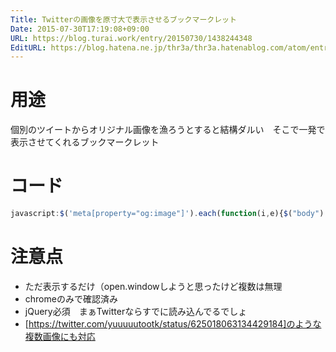 ```yaml
---
Title: Twitterの画像を原寸大で表示させるブックマークレット
Date: 2015-07-30T17:19:08+09:00
URL: https://blog.turai.work/entry/20150730/1438244348
EditURL: https://blog.hatena.ne.jp/thr3a/thr3a.hatenablog.com/atom/entry/8454420450103915791
---
```


# 用途
個別のツイートからオリジナル画像を漁ろうとすると結構ダルい　そこで一発で表示させてくれるブックマークレット


# コード
```javascript
javascript:$('meta[property="og:image"]').each(function(i,e){$("body").append('<img src='+$(e).attr('content').replace(/:large$/,":orig")+'>')})
```

# 注意点

- ただ表示するだけ（open.windowしようと思ったけど複数は無理
- chromeのみで確認済み
- jQuery必須　まぁTwitterならすでに読み込んでるでしょ
- [https://twitter.com/yuuuuutootk/status/625018063134429184]のような複数画像にも対応

